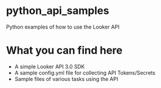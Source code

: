# python_api_samples
Python examples of how to use the Looker API

# What you can find here
- A simple Looker API 3.0 SDK
- A sample config.yml file for collecting API Tokens/Secrets
- Sample files of various tasks using the API

